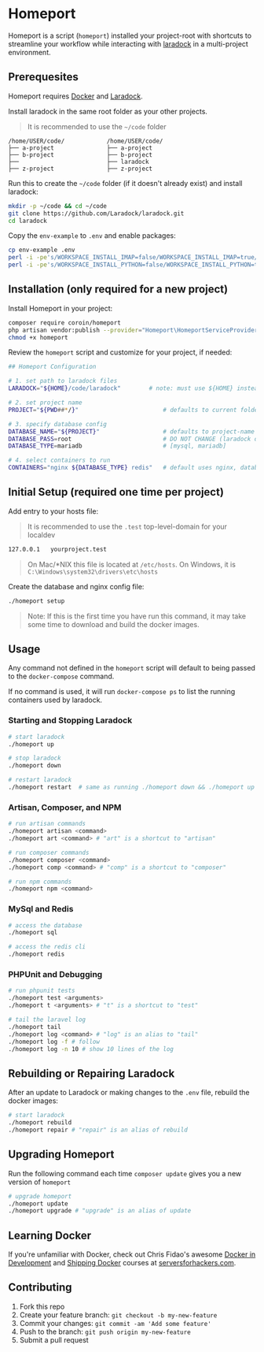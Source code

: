 # Homeport

Homeport is a script (`homeport`) installed your project-root with shortcuts to streamline your workflow while interacting with [laradock](http://laradock.io) in a multi-project environment.

## Prerequesites

Homeport requires [Docker](https://www.docker.com/community-edition#/download) and [Laradock](http://laradock.io).

Install laradock in the same root folder as your other projects.

> It is recommended to use the `~/code` folder

```
/home/USER/code/            /home/USER/code/
├── a-project               ├── a-project
├── b-project               ├── b-project
├──                         ├── laradock
├── z-project               ├── z-project
```

Run this to create the `~/code` folder (if it doesn't already exist) and install laradock:

```bash
mkdir -p ~/code && cd ~/code
git clone https://github.com/Laradock/laradock.git
cd laradock
```

Copy the `env-example` to `.env` and enable packages:

```bash
cp env-example .env
perl -i -pe's/WORKSPACE_INSTALL_IMAP=false/WORKSPACE_INSTALL_IMAP=true/' .env
perl -i -pe's/WORKSPACE_INSTALL_PYTHON=false/WORKSPACE_INSTALL_PYTHON=true/' .env
```

## Installation (only required for a new project)

Install Homeport in your project:

```bash
composer require coroin/homeport
php artisan vendor:publish --provider="Homeport\HomeportServiceProvider"
chmod +x homeport
```

Review the `homeport` script and customize for your project, if needed:

```bash
## Homeport Configuration

# 1. set path to laradock files
LARADOCK="${HOME}/code/laradock"        # note: must use ${HOME} instead of ~

# 2. set project name
PROJECT="${PWD##*/}"                        # defaults to current folder

# 3. specify database config
DATABASE_NAME="${PROJECT}"                  # defaults to project-name
DATABASE_PASS=root                          # DO NOT CHANGE (laradock default)
DATABASE_TYPE=mariadb                       # [mysql, mariadb]

# 4. select containers to run
CONTAINERS="nginx ${DATABASE_TYPE} redis"   # default uses nginx, database and redis
```

## Initial Setup (required one time per project)

Add entry to your hosts file:

> It is recommended to use the `.test` top-level-domain for your localdev

```bash
127.0.0.1   yourproject.test
```

> On Mac/\*NIX this file is located at `/etc/hosts`.
> On Windows, it is `C:\Windows\system32\drivers\etc\hosts`

Create the database and nginx config file:

```bash
./homeport setup
```

> Note: If this is the first time you have run this command, it may take some time to download and build the docker images.

## Usage

Any command not defined in the `homeport` script will default to being passed to the `docker-compose` command.

If no command is used, it will run `docker-compose ps` to list the running containers used by laradock.

### Starting and Stopping Laradock

```bash
# start laradock
./homeport up

# stop laradock
./homeport down

# restart laradock
./homeport restart  # same as running ./homeport down && ./homeport up
```

### Artisan, Composer, and NPM

```bash
# run artisan commands
./homeport artisan <command>
./homeport art <command> # "art" is a shortcut to "artisan"

# run composer commands
./homeport composer <command>
./homeport comp <command> # "comp" is a shortcut to "composer"

# run npm commands
./homeport npm <command>
```

### MySql and Redis

```bash
# access the database
./homeport sql

# access the redis cli
./homeport redis
```

### PHPUnit and Debugging

```bash
# run phpunit tests
./homeport test <arguments>
./homeport t <arguments> # "t" is a shortcut to "test"

# tail the laravel log
./homeport tail
./homeport log <command> # "log" is an alias to "tail"
./homeport log -f # follow
./homeport log -n 10 # show 10 lines of the log
```

## Rebuilding or Repairing Laradock

After an update to Laradock or making changes to the `.env` file, rebuild the docker images:

```bash
# start laradock
./homeport rebuild
./homeport repair # "repair" is an alias of rebuild
```

## Upgrading Homeport

Run the following command each time `composer update` gives you a new version of `homeport`

```bash
# upgrade homeport
./homeport update
./homeport upgrade # "upgrade" is an alias of update
```

## Learning Docker

If you're unfamiliar with Docker, check out Chris Fidao's awesome [Docker in Development](https://serversforhackers.com/s/docker-in-development) and [Shipping Docker](https://serversforhackers.com/shipping-docker) courses at [serversforhackers.com](https://serversforhackers.com).

## Contributing

1. Fork this repo
2. Create your feature branch: `git checkout -b my-new-feature`
3. Commit your changes: `git commit -am 'Add some feature'`
4. Push to the branch: `git push origin my-new-feature`
5. Submit a pull request
